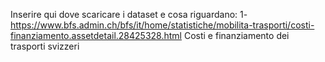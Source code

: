 Inserire qui dove scaricare i dataset e cosa riguardano:
1- https://www.bfs.admin.ch/bfs/it/home/statistiche/mobilita-trasporti/costi-finanziamento.assetdetail.28425328.html
Costi e finanziamento dei trasporti svizzeri 